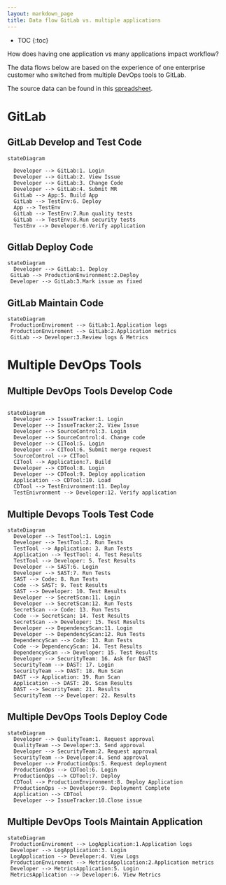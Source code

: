 ```yaml
---
layout: markdown_page
title: Data flow GitLab vs. multiple applications
---
```


- TOC
{:toc}

How does having one application vs many applications impact workflow?

The data flows below are based on the experience of one enterprise customer who switched from multiple DevOps tools to GitLab.

The source data can be found in this [spreadsheet](https://docs.google.com/spreadsheets/d/1yui5UYY46HQ-KcwTCZ-8OXXQylBpxvEYk_QZW3qabAk/edit#gid=0).

# GitLab

## GitLab Develop and Test Code

```mermaid
stateDiagram

  Developer --> GitLab:1. Login
  Developer --> GitLab:2. View Issue
  Developer --> GitLab:3. Change Code
  Developer --> GitLab:4. Submit MR
  GitLab --> App:5. Build App
  GitLab --> TestEnv:6. Deploy
  App --> TestEnv
  GitLab --> TestEnv:7.Run quality tests
  GitLab --> TestEnv:8.Run security tests
  TestEnv --> Developer:6.Verify application

```

## Gitlab Deploy Code

```mermaid
stateDiagram
  Developer --> GitLab:1. Deploy
 GitLab --> ProductionEnvironment:2.Deploy
 Developer --> GitLab:3.Mark issue as fixed
```

## GitLab Maintain Code

```mermaid
stateDiagram
 ProductionEnviroment --> GitLab:1.Application logs
 ProductionEnviroment --> GitLab:2.Application metrics
 GitLab --> Developer:3.Review logs & Metrics
```


# Multiple DevOps Tools

## Multiple DevOps Tools Develop Code

```mermaid

stateDiagram
  Developer --> IssueTracker:1. Login
  Developer --> IssueTracker:2. View Issue
  Developer --> SourceControl:3. Login
  Developer --> SourceControl:4. Change code
  Developer --> CITool:5. Login
  Developer --> CITool:6. Submit merge request
  SourceControl --> CITool
  CITool --> Application:7. Build 
  Developer --> CDTool:8. Login
  Developer --> CDTool:9. Deploy application
  Application --> CDTool:10. Load
  CDTool --> TestEnivronment:11. Deploy
  TestEnivronment --> Developer:12. Verify application
```

## Multiple Devops Tools Test Code

```mermaid
stateDiagram
  Developer --> TestTool:1. Login
  Developer --> TestTool:2. Run Tests
  TestTool --> Application: 3. Run Tests
  Application --> TestTool: 4. Test Results
  TestTool --> Developer: 5. Test Results
  Developer --> SAST:6. Login
  Developer --> SAST:7. Run Tests
  SAST --> Code: 8. Run Tests
  Code --> SAST: 9. Test Results
  SAST --> Developer: 10. Test Results
  Developer --> SecretScan:11. Login
  Developer --> SecretScan:12. Run Tests
  SecretScan --> Code: 13. Run Tests
  Code --> SecretScan: 14. Test Results
  SecretScan --> Developer: 15. Test Results
  Developer --> DependencyScan:11. Login
  Developer --> DependencyScan:12. Run Tests
  DependencyScan --> Code: 13. Run Tests
  Code --> DependencyScan: 14. Test Results
  DependencyScan --> Developer: 15. Test Results
  Developer --> SecurityTeam: 16. Ask for DAST
  SecurityTeam --> DAST: 17. Login
  SecurityTeam --> DAST: 18. Run Scan
  DAST --> Application: 19. Run Scan
  Application --> DAST: 20. Scan Results
  DAST --> SecurityTeam: 21. Results
  SecurityTeam --> Developer: 22. Results
```

## Multiple DevOps Tools Deploy Code

```mermaid
stateDiagram
  Developer --> QualityTeam:1. Request approval
  QualityTeam --> Developer:3. Send approval
  Developer --> SecurityTeam:2. Request approval
  SecurityTeam --> Developer:4. Send approval
  Developer --> ProductionOps:5. Request deployment
  ProductionOps --> CDTool:6. Login
  ProductionOps --> CDTool:7. Deploy
  CDTool --> ProductionEnvironment:8. Deploy Application
  ProductionOps --> Developer:9. Deployment Complete
  Application --> CDTool
  Developer --> IssueTracker:10.Close issue
```

## Multiple DevOps Tools Maintain Application

```mermaid
stateDiagram
 ProductionEnviroment --> LogApplication:1.Application logs
 Developer --> LogApplication:3. Login 
 LogApplication --> Developer:4. View Logs
 ProductionEnviroment --> MetricsApplication:2.Application metrics
 Developer --> MetricsApplication:5. Login 
 MetricsApplication --> Developer:6. View Metrics
```




